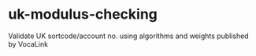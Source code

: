 # uk-modulus-checking
Validate UK sortcode/account no. using algorithms and weights published by VocaLink
